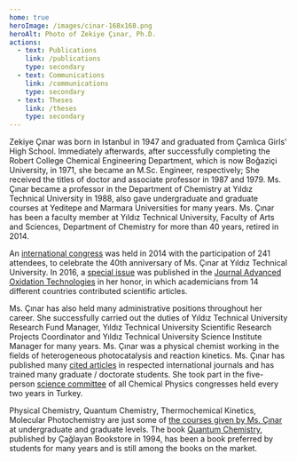 ```yaml
---
home: true
heroImage: /images/cinar-168x168.png
heroAlt: Photo of Zekiye Çınar, Ph.D.
actions:
  - text: Publications
    link: /publications
    type: secondary
  - text: Communications
    link: /communications
    type: secondary
  - text: Theses
    link: /theses
    type: secondary
---
```


Zekiye Çınar was born in Istanbul in 1947 and graduated from Çamlıca Girls' High School. Immediately afterwards, after successfully completing the Robert College Chemical Engineering Department, which is now Boğaziçi University, in 1971, she became an M.Sc. Engineer, respectively; She received the titles of doctor and associate professor in 1987 and 1979. Ms. Çınar became a professor in the Department of Chemistry at Yıldız Technical University in 1988, also gave undergraduate and graduate courses at Yeditepe and Marmara Universities for many years. Ms. Çınar has been a faculty member at Yıldız Technical University, Faculty of Arts and Sciences, Department of Chemistry for more than 40 years, retired in 2014.

An [international congress](http://www.molchem2014.chemicalphysics.org.tr/) was held in 2014 with the participation of 241 attendees, to celebrate the 40th anniversary of Ms. Çınar at Yıldız Technical University. In 2016, a [special issue](https://www.degruyter.com/document/doi/10.1515/jaots-2016-0201/html) was published in the [Journal Advanced Oxidation Technologies](http://www.jaots.chemicalphysics.org.tr/) in her honor, in which academicians from 14 different countries contributed scientific articles.

Ms. Çınar has also held many administrative positions throughout her career. She successfully carried out the duties of Yıldız Technical University Research Fund Manager, Yıldız Technical University Scientific Research Projects Coordinator and Yıldız Technical University Science Institute Manager for many years. Ms. Çınar was a physical chemist working in the fields of heterogeneous photocatalysis and reaction kinetics. Ms. Çınar has published many [cited articles](publications/) in respected international journals and has trained many graduate / doctorate students. She took part in the five-person [science committee](http://cpc13.chemicalphysics.org.tr/committee.html) of all Chemical Physics congresses held every two years in Turkey.

Physical Chemistry, Quantum Chemistry, Thermochemical Kinetics, Molecular Photochemistry are just some of [the courses given by Ms. Çınar](courses/) at undergraduate and graduate levels. The book [Quantum Chemistry](quantum-chemistry/), published by Çağlayan Bookstore in 1994, has been a book preferred by students for many years and is still among the books on the market.

